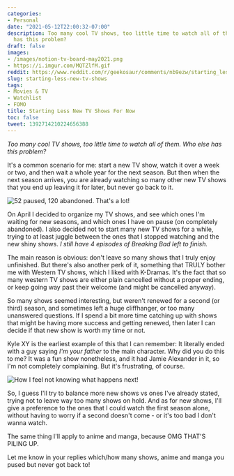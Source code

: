 ```yaml
---
categories:
- Personal
date: "2021-05-12T22:00:32-07:00"
description: Too many cool TV shows, too little time to watch all of them. Who else
  has this problem?
draft: false
images:
- /images/notion-tv-board-may2021.png
- https://i.imgur.com/MQTZlfM.gif
reddit: https://www.reddit.com/r/geekosaur/comments/nb9ezw/starting_less_new_tv_shows_for_now/
slug: starting-less-new-tv-shows
tags:
- Movies & TV
- Watchlist
- FOMO
title: Starting Less New TV Shows For Now
toc: false
tweet: 1392714210224656388
---
```


*Too many cool TV shows, too little time to watch all of them. Who else has this problem?*

It's a common scenario for me: start a new TV show, watch it over a week or two, and then wait a whole year for the next season. But then when the next season arrives, you are already watching so many other new TV shows that you end up leaving it for later, but never go back to it.

![52 paused, 120 abandoned. That's a lot!](/img/notion-tv-board-may2021.png)

<!--more-->

On April I decided to organize my TV shows, and see which ones I'm waiting for new seasons, and which ones I have on pause (on completely abandoned). I also decided not to start many new TV shows for a while, trying to at least juggle between the ones that I stopped watching and the new shiny shows. *I still have 4 episodes of Breaking Bad left to finish.*

The main reason is obvious: don't leave so many shows that I truly enjoy unfinished. But there's also another perk of it, something that TRULY bother me with Western TV shows, which I liked with K-Dramas. It's the fact that so many western TV shows are either plain cancelled without a proper ending, or keep going way past their welcome (and might be cancelled anyway).

So many shows seemed interesting, but weren't renewed for a second (or third) season, and sometimes left a huge cliffhanger, or too many unanswered questions. If I spend a bit more time catching up with shows that might be having more success and getting renewed, then later I can decide if that new show is worth my time or not.

Kyle XY is the earliest example of this that I can remember: It literally ended with a guy saying *I'm your father* to the main character. Why did you do this to me? It was a fun show nonetheless, and it had Jamie Alexander in it, so I'm not completely complaining. But it's frustrating, of course.

![How I feel not knowing what happens next!](https://i.imgur.com/MQTZlfM.gif)

So, I guess I'll try to balance more new shows vs ones I've already stated, trying not to leave way too many shows on hold. And as for new shows, I'll give a preference to the ones that I could watch the first season alone, without having to worry if a second doesn't come - or it's too bad I don't wanna watch.

The same thing I'll apply to anime and manga, because OMG THAT'S PILING UP.

Let me know in your replies which/how many shows, anime and manga you pused but never got back to!
